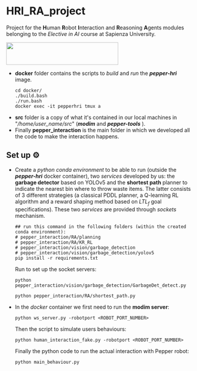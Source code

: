 # HRI_RA_project
Project for the **H**uman **R**obot **I**nteraction and **R**easoning **A**gents modules belonging to the *Elective in AI* course at Sapienza University.

<img src="https://i.imgur.com/FDRb0dM.png"  width="300" height="60">

* **docker** folder contains the scripts to *build* and *run* the ***pepper-hri*** image.
  ```
  cd docker/
  ./build.bash
  ./run.bash
  docker exec -it pepperhri tmux a
  ```
* **src** folder is a copy of what it's contained in our local machines in "*/home/user_name/src*" (***modim*** and ***pepper-tools*** ).
* Finally **pepper_interaction** is the main folder in which we developed all the code to make the interaction happens.

## Set up ⚙
* Create a *python conda environment* to be able to run (outside the ***pepper-hri*** docker container), two *services* developed by us: the **garbage detector** based on YOLOv5 and the **shortest path** planner to indicate the nearest bin where to throw waste items. The latter consists of 3 different strategies (a classical PDDL planner, a Q-learning RL algorithm and a reward shaping method based on $LTL_f$ goal specifications). These two *services* are provided through *sockets* mechanism.
  ```
  ## run this command in the following folders (within the created conda environment): 
  # pepper_interaction/RA/planning
  # pepper_interaction/RA/KR_RL
  # pepper_interaction/vision/garbage_detection
  # pepper_interaction/vision/garbage_detection/yolov5
  pip install -r requirements.txt
  ```
  Run to set up the socket servers:
  ```
  python pepper_interaction/vision/garbage_detection/GarbageDet_detect.py
  ```
  ```
  python pepper_interaction/RA/shortest_path.py
  ```
* In the *docker* container we first need to run the **modim server**:
  ```
  python ws_server.py -robotport <ROBOT_PORT_NUMBER>
  ```
  Then the script to simulate users behaviours:
  ```
  python human_interaction_fake.py -robotport <ROBOT_PORT_NUMBER>
  ```
  Finally the python code to run the actual interaction with Pepper robot:
  ```
  python main_behaviour.py
  ```
